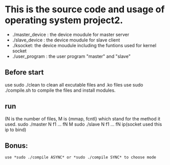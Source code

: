 # This is the source code and usage of operating system project2.

- ./master_device : the device moudule for master server
- ./slave_device  : the device moudule for slave client
- ./ksocket: the device moudule including the funtions used for kernel socket
- ./user_program : the user program "master" and "slave"


## Before start
use sudo ./clean to clean all excutable files and .ko files
use sudo ./compile.sh to compile the files and install modules.

## run
(N is the number of files, M is {mmap, fcntl} which stand for the method it used.
sudo ./master N f1 ... fN M
sudo ./slave N f1 ... fN ip(socket used this ip to bind)


## Bonus:
```
use *sudo ./compile ASYNC* or *sudo ./compile SYNC* to choose mode

```
